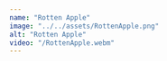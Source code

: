 ```yaml
---
name: "Rotten Apple"
image: "../../assets/RottenApple.png"
alt: "Rotten Apple"
video: "/RottenApple.webm"
---
```

